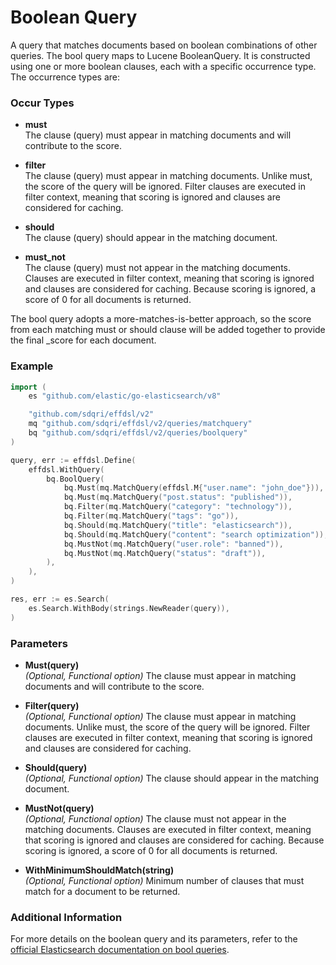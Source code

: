 # Boolean Query

A query that matches documents based on boolean combinations of other queries. The bool query maps to Lucene BooleanQuery. It is constructed using one or more boolean clauses, each with a specific occurrence type. The occurrence types are:

### Occur Types

- **must**  
  The clause (query) must appear in matching documents and will contribute to the score.

- **filter**  
  The clause (query) must appear in matching documents. Unlike must, the score of the query will be ignored. Filter clauses are executed in filter context, meaning that scoring is ignored and clauses are considered for caching.

- **should**  
  The clause (query) should appear in the matching document.

- **must_not**  
  The clause (query) must not appear in the matching documents. Clauses are executed in filter context, meaning that scoring is ignored and clauses are considered for caching. Because scoring is ignored, a score of 0 for all documents is returned.

The bool query adopts a more-matches-is-better approach, so the score from each matching must or should clause will be added together to provide the final _score for each document.

### Example

```go
import (
    es "github.com/elastic/go-elasticsearch/v8"

    "github.com/sdqri/effdsl/v2"
	mq "github.com/sdqri/effdsl/v2/queries/matchquery"
	bq "github.com/sdqri/effdsl/v2/queries/boolquery"
)

query, err := effdsl.Define(
    effdsl.WithQuery(
        bq.BoolQuery(
            bq.Must(mq.MatchQuery(effdsl.M{"user.name": "john_doe"})),
            bq.Must(mq.MatchQuery("post.status": "published")),
            bq.Filter(mq.MatchQuery("category": "technology")),
            bq.Filter(mq.MatchQuery("tags": "go")),
            bq.Should(mq.MatchQuery("title": "elasticsearch")),
            bq.Should(mq.MatchQuery("content": "search optimization")),
            bq.MustNot(mq.MatchQuery("user.role": "banned")),
            bq.MustNot(mq.MatchQuery("status": "draft")),
        ),
    ),
)

res, err := es.Search(
    es.Search.WithBody(strings.NewReader(query)),
)
```

### Parameters

*   **Must(query)**  
    _(Optional, Functional option)_ The clause must appear in matching documents and will contribute to the score.
    
*   **Filter(query)**  
    _(Optional, Functional option)_ The clause must appear in matching documents. Unlike must, the score of the query will be ignored. Filter clauses are executed in filter context, meaning that scoring is ignored and clauses are considered for caching.

*   **Should(query)**  
    _(Optional, Functional option)_ The clause should appear in the matching document.

*   **MustNot(query)**  
    _(Optional, Functional option)_ The clause must not appear in the matching documents. Clauses are executed in filter context, meaning that scoring is ignored and clauses are considered for caching. Because scoring is ignored, a score of 0 for all documents is returned.

*   **WithMinimumShouldMatch(string)**  
    _(Optional, Functional option)_ Minimum number of clauses that must match for a document to be returned.

### Additional Information
For more details on the boolean query and its parameters, refer to the [official Elasticsearch documentation on bool queries](https://www.elastic.co/guide/en/elasticsearch/reference/current/query-dsl-bool-query.html).
